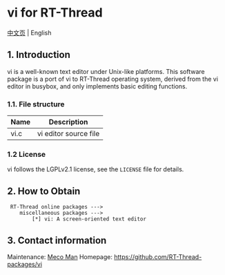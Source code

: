 # vi for RT-Thread

[中文页](README_ZH.md) | English

## 1. Introduction

vi is a well-known text editor under Unix-like platforms. This software package is a port of vi to RT-Thread operating system, derived from the vi editor in busybox, and only implements basic editing functions.

### 1.1. File structure

| Name | Description |
| ---- | ---- |
| vi.c | vi editor source file |

### 1.2 License

vi follows the LGPLv2.1 license, see the `LICENSE` file for details.

## 2. How to Obtain

     RT-Thread online packages --->
        miscellaneous packages --->
            [*] vi: A screen-oriented text editor

## 3. Contact information

Maintenance: [Meco Man](https://github.com/mysterywolf)
Homepage: <https://github.com/RT-Thread-packages/vi>
